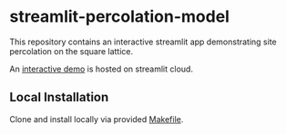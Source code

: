 # streamlit-percolation-model

This repository contains an interactive streamlit app demonstrating site percolation on the square lattice.

An [interactive demo](https://share.streamlit.io/newmanrs/streamlit-percolation-model/main) is hosted on streamlit cloud.

## Local Installation

Clone and install locally via provided [Makefile](Makefile).
